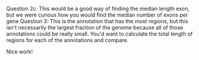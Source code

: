 Question 2c: This would be a good way of finding the median length exon, but we were curious how you would find the median number of exons per gene
Question 3: This is the annotation that has the most regions, but this isn't necessarily the largest fraction of the genome because all of those annotations could be really small. You'd want to calculate the total length of regions for each of the annotations and compare.

Nice work!
